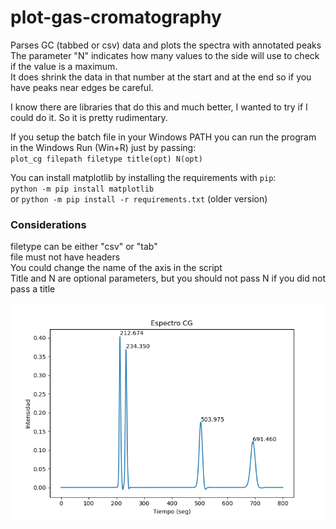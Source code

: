 # plot-gas-cromatography
Parses GC (tabbed or csv) data and plots the spectra with annotated peaks  
The parameter "N" indicates how many values to the side will use to check if the value is a maximum.  
It does shrink the data in that number at the start and at the end so if you have peaks near edges be careful.  

I know there are libraries that do this and much better, I wanted to try if I could do it. So it is pretty rudimentary.  

If you setup the batch file in your Windows PATH you can run the program in the Windows Run (Win+R) just by passing:  
`plot_cg filepath filetype title(opt) N(opt)`  

You can install matplotlib by installing the requirements with `pip`:  
`python -m pip install matplotlib`  
or
`python -m pip install -r requirements.txt` (older version)

### Considerations
filetype can be either "csv" or "tab"  
file must not have headers  
You could change the name of the axis in the script  
Title and N are optional parameters, but you should not pass N if you did not pass a title  

![](example.png)
